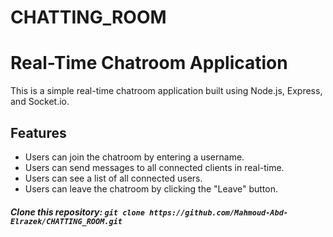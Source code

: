 # CHATTING_ROOM
# Real-Time Chatroom Application

This is a simple real-time chatroom application built using Node.js, Express, and Socket.io.

## Features

- Users can join the chatroom by entering a username.
- Users can send messages to all connected clients in real-time.
- Users can see a list of all connected users.
- Users can leave the chatroom by clicking the "Leave" button.


##### Clone this repository: `git clone https://github.com/Mahmoud-Abd-Elrazek/CHATTING_ROOM.git`